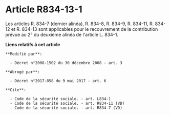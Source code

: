 # Article R834-13-1

Les articles R. 834-7 (dernier alinéa), R. 834-8, R. 834-9, R. 834-11, R. 834-12 et R. 834-13 sont applicables pour le
recouvrement de la contribution prévue au 2° du deuxième alinéa de l'article L. 834-1.

**Liens relatifs à cet article**

	**Modifié par**:

	  - Décret n°2008-1502 du 30 décembre 2008 - art. 3

	**Abrogé par**:

	  - Décret n°2017-858 du 9 mai 2017 - art. 6

	**Cite**:

	  - Code de la sécurité sociale. - art. L834-1
	  - Code de la sécurité sociale. - art. R834-11 (VD)
	  - Code de la sécurité sociale. - art. R834-7 (VD)

